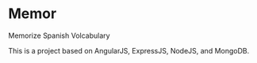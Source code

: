 Memor
=====

Memorize Spanish Volcabulary

This is a project based on AngularJS, ExpressJS, NodeJS, and MongoDB.
